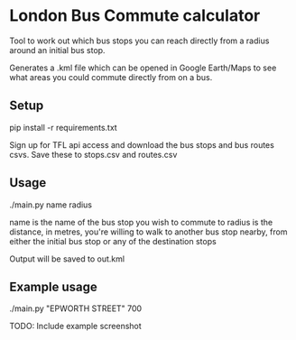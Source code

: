 # London Bus Commute calculator

Tool to work out which bus stops you can reach directly from a radius around an
initial bus stop.

Generates a .kml file which can be opened in Google Earth/Maps to see what
areas you could commute directly from on a bus.

## Setup

pip install -r requirements.txt

Sign up for TFL api access and download the bus stops and bus routes csvs. Save
these to stops.csv and routes.csv

## Usage

./main.py name radius

name is the name of the bus stop you wish to commute to
radius is the distance, in metres, you're willing to walk to another
bus stop nearby, from either the initial bus stop or any of the destination
stops

Output will be saved to out.kml

## Example usage

./main.py "EPWORTH STREET" 700

TODO: Include example screenshot
